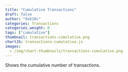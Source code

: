```yaml
---
title: "Cumulative Transactions"
draft: false
author: "0xb10c"
categories: Transactions
categories_weight: 0
tags: ["cumulative"]
thumbnail: transactions-cumulative.png
chartJS: transactions-cumulative.js
images:
  - /img/chart-thumbnails/transactions-cumulative.png
---
```


Shows the cumulative number of transactions.

<!--more-->

